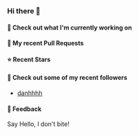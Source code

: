 ### Hi there 👋

#### 👷 Check out what I'm currently working on

#### 🔨 My recent Pull Requests


#### ⭐ Recent Stars


#### 👯 Check out some of my recent followers

- [danhhhh](https://github.com/danhhhh)

#### 💬 Feedback

Say Hello, I don't bite!